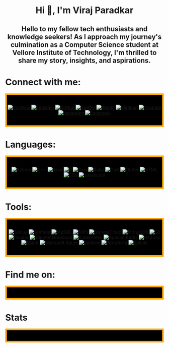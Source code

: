 # <div align="center">Hi 👋, I'm Viraj Paradkar</div>

<h2 align="center">
Hello to my fellow tech enthusiasts and knowledge seekers! As I approach my journey's culmination as a Computer Science student at Vellore Institute of Technology, I'm thrilled to share my story, insights, and aspirations.

# Connect with me:
<div align="center">
<div style="background-color: #000000; border: 5px solid orange;">
<br>

[![Portfolio](https://img.icons8.com/fluency/64/domain.png)]()
[![Linkedin](https://img.icons8.com/fluency/64/linkedin.png)]()
[![GitHub](https://img.icons8.com/color/64/github--v1.png)]()
[![Twitter](https://img.icons8.com/color/64/twitterx--v1.png)]()
[![Reddit](https://img.icons8.com/color/64/reddit.png)]()
[![Medium](https://img.icons8.com/color/64/medium-logo.png)]()
[![Youtube](https://img.icons8.com/color/64/youtube-play.png)]()
[![Instagram](https://img.icons8.com/fluency/64/instagram-new.png)]()
[![Facebook](https://img.icons8.com/fluency/64/facebook-new.png)]()

<br>
</div>
</div>

# Languages:
<div align="center">
<div style="background-color: #000000; border: 5px solid orange;">
<br>

![Python](https://img.icons8.com/color/64/python--v1.png)
![C++](https://img.icons8.com/color/64/c-plus-plus-logo.png)
![Java](https://img.icons8.com/color/64/java-coffee-cup-logo--v1.png)
![R](https://img.icons8.com/fluency/64/r-project.png)
![Rust](https://img.icons8.com/color/64/rust-programming-language.png)
![Ruby](https://img.icons8.com/color/64/ruby-programming-language.png)
![Dart](https://img.icons8.com/color/64/dart.png)
![Flutter](https://img.icons8.com/color/64/flutter.png)
![HTML](https://img.icons8.com/color/64/html-5--v1.png)
![CSS](https://img.icons8.com/color/64/css3.png)
![Javascript](https://img.icons8.com/color/64/javascript--v1.png)

<br>
</div>
</div>

# Tools:
<div align="center">
<div style="background-color: #000000; border: 5px solid orange;">
<br>

![Tablue]()
![Grafana]()
![MySQL]()
![AWS]()
![GoogleCloud]()
![MongoDB]()
![Git]()
![Docker]()
![Jupyter Notebook]()
![Kubernetes]()
![Apache Kafka]()
![Hadoop]()
![Spark]()
![Microsoft Azure]()
![Jenkins]()
![Terraform]()
![Splunk]()

<br>
</div>
</div>

# Find me on:
<div align="center">
<div style="background-color: #000000; border: 5px solid orange;">
<br>



<br>
</div>
</div>

# Stats
<div align="center">
<div style="background-color: #000000; border: 5px solid orange;">
<br>



<br>
</div>
</div>
